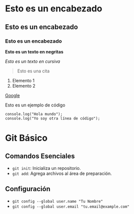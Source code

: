 # Esto es un encabezado
## Esto es un encabezado
### Esto es un encabezado

**Esto es un texto en negritas**

*Esto es un texto en cursiva*

>Esto es una cita

1. Elemento 1
2. Elemento 2

[Google](http://www.google.com)


Esto es un ejemplo de código
```
console.log("Hola mundo");
console.log("Yo soy otra línea de código");
```

# Git Básico
## Comandos Esenciales
- `git init`: Inicializa un repositorio.
- `git add`: Agrega archivos al área de preparación.

## Configuración
- `git config --global user.name "Tu Nombre"`
- `git config --global user.email "tu.email@example.com"`
